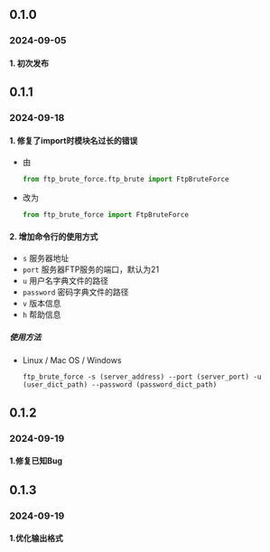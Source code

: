 ## 0.1.0

### 2024-09-05

#### 1. 初次发布

## 0.1.1

### 2024-09-18

#### 1. 修复了import时模块名过长的错误

   - 由
     ```python
     from ftp_brute_force.ftp_brute import FtpBruteForce
     ```
   - 改为
     ```python
     from ftp_brute_force import FtpBruteForce
     ```

#### 2. 增加命令行的使用方式
 - `s` 服务器地址
 - `port` 服务器FTP服务的端口，默认为21
 - `u` 用户名字典文件的路径
 - `password` 密码字典文件的路径
 - `v`  版本信息
 - `h`  帮助信息
##### 使用方法
  - Linux / Mac OS / Windows

	```shell
	ftp_brute_force -s (server_address) --port (server_port) -u (user_dict_path) --password (password_dict_path)
	```

## 0.1.2
### 2024-09-19
#### 1.修复已知Bug

## 0.1.3
### 2024-09-19
#### 1.优化输出格式